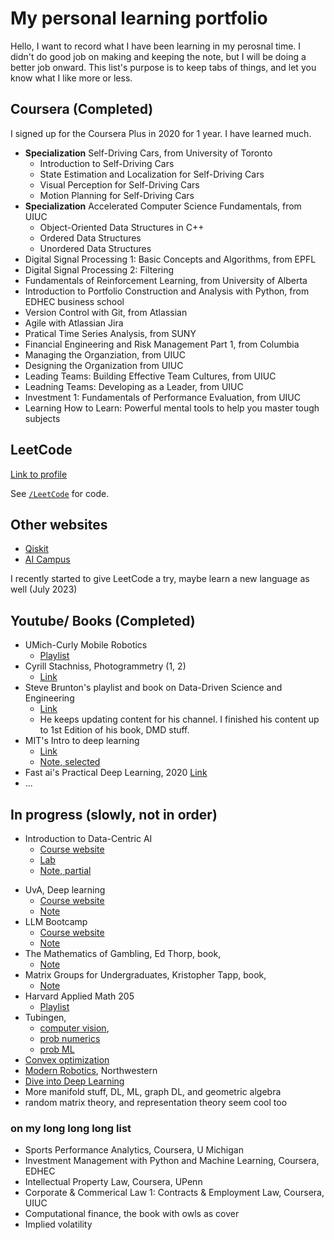 # My personal learning portfolio
 Hello, I want to record what I have been learning in my perosnal time. I didn't do good job on making and keeping the note, but I will be doing a better job onward. This list's purpose is to keep tabs of things, and let you know what I like more or less. 
 
## Coursera (Completed)
I signed up for the Coursera Plus in 2020 for 1 year. I have learned much.

- **Specialization** Self-Driving Cars, from University of Toronto
    - Introduction to Self-Driving Cars
    - State Estimation and Localization for Self-Driving Cars
    - Visual Perception for Self-Driving Cars
    - Motion Planning for Self-Driving Cars
- **Specialization** Accelerated Computer Science Fundamentals, from UIUC
    - Object-Oriented Data Structures in C++
    - Ordered Data Structures
    - Unordered Data Structures
- Digital Signal Processing 1: Basic Concepts and Algorithms, from EPFL
- Digital Signal Processing 2: Filtering 
- Fundamentals of Reinforcement Learning, from University of Alberta
- Introduction to Portfolio Construction and Analysis with Python, from EDHEC business school 
- Version Control with Git, from Atlassian
- Agile with Atlassian Jira
- Pratical Time Series Analysis, from SUNY
- Financial Engineering and Risk Management Part 1, from Columbia
- Managing the Organziation, from UIUC
- Designing the Organization from UIUC
- Leading Teams: Building Effective Team Cultures, from UIUC
- Leadning Teams: Developing as a Leader, from UIUC
- Investment 1: Fundamentals of Performance Evaluation, from UIUC
- Learning How to Learn: Powerful mental tools to help you master tough subjects

## LeetCode
[Link to profile](https://leetcode.com/Longhuiberkeley/)

See [`/LeetCode`][leetcode] for code.

[leetcode]: LeetCode/

## Other websites
- [Qiskit](https://qiskit.org/learn/)
- [AI Campus](https://ki-campus.org/)


I recently started to give LeetCode a try, maybe learn a new language as well (July 2023)

## Youtube/ Books (Completed)
- UMich-Curly Mobile Robotics
    - [Playlist](https://www.youtube.com/playlist?list=PLdMorpQLjeXmbFaVku4JdjmQByHHqTd1F)
- Cyrill Stachniss, Photogrammetry (1, 2)
    - [Link](https://www.ipb.uni-bonn.de/photo12-2021/)
- Steve Brunton's playlist and book on Data-Driven Science and Engineering
    - [Link](https://databookuw.com/)
    - He keeps updating content for his channel. I finished his content up to 1st Edition of his book, DMD stuff.
- MIT's Intro to deep learning
    - [Link](http://introtodeeplearning.com/)
    - [Note, selected](https://colab.research.google.com/drive/1pYNuCT-k7wKGy5MQWRS9INyYJbDLTPmA?usp=sharing) 
- Fast ai's Practical Deep Learning, 2020
    [Link](https://www.youtube.com/playlist?list=PLfYUBJiXbdtRL3FMB3GoWHRI8ieU6FhfM)
- ...

## In progress (slowly, not in order) 
- Introduction to Data-Centric AI
    - [Course website](https://dcai.csail.mit.edu/)
    - [Lab](https://github.com/Longhuiberkeley/dcai-lab)
    - [Note, partial](https://drive.google.com/file/d/11OwCje7GIr-6DKxy4h09ymJ2egS75FH2/view?usp=sharing)
    <!-- - [GitHub exercise]() -->
<!-- - Tubingen, Deep Learning
    - [Course website](https://uni-tuebingen.de/fakultaeten/mathematisch-naturwissenschaftliche-fakultaet/fachbereiche/informatik/lehrstuehle/autonomous-vision/lectures/deep-learning/)
    - [Note](https://drive.google.com/file/d/1L3L6-sk9TOl2EVIsdgSOKUaEyUdKccI5/view?usp=sharing) -->
- UvA, Deep learning
    - [Course website](https://uvadlc.github.io/)
    - [Note](https://drive.google.com/file/d/1oahv7HwKdSBGQUqTshY79t-V23RDSAlp/view?usp=sharing)
- LLM Bootcamp
    - [Course website](https://fullstackdeeplearning.com/llm-bootcamp/spring-2023/)
    - [Note](https://colab.research.google.com/drive/1_r79ubwzTahJ7W7helYRX0w-Gsm4K7sd?usp=sharing)
- The Mathematics of Gambling, Ed Thorp, book, 
    - [Note](https://colab.research.google.com/drive/1O5tWgJcpbY0gDOfj1-HebQel7nOgjQvv?usp=sharing)
- Matrix Groups for Undergraduates, Kristopher Tapp, book,
    - [Note][stml029]
- Harvard Applied Math 205
    - [Playlist](https://www.youtube.com/playlist?list=PL43IQ71lgJytIqhiJ6v5lNswFKeQ9952K)
- Tubingen, 
    - [computer vision](https://uni-tuebingen.de/fakultaeten/mathematisch-naturwissenschaftliche-fakultaet/fachbereiche/informatik/lehrstuehle/autonomous-vision/lectures/computer-vision/), 
    - [prob numerics](https://www.youtube.com/playlist?list=PL05umP7R6ij2lwDdj7IkuHoP9vHlEcH0s)
    - [prob ML](https://www.youtube.com/playlist?list=PL05umP7R6ij2YE8rRJSb-olDNbntAQ_Bx)
- [Convex optimization](https://www.youtube.com/playlist?list=PL8WsPW41L6l7rviIGvIkY0-jn-tM3YSNi)
- [Modern Robotics](https://www.youtube.com/playlist?list=PLggLP4f-rq02vX0OQQ5vrCxbJrzamYDfx), Northwestern
- [Dive into Deep Learning](https://d2l.ai/index.html)
- More manifold stuff, DL, ML, graph DL, and geometric algebra
- random matrix theory, and representation theory seem cool too

[stml029]: MatrixGroupsforUndergraduates_KristopherTapp/stml029sol.pdf

### on my long long long list
- Sports Performance Analytics, Coursera, U Michigan
- Investment Management with Python and Machine Learning, Coursera, EDHEC
- Intellectual Property Law, Coursera, UPenn
- Corporate & Commerical Law 1: Contracts & Employment Law, Coursera, UIUC
- Computational finance, the book with owls as cover
- Implied volatility
